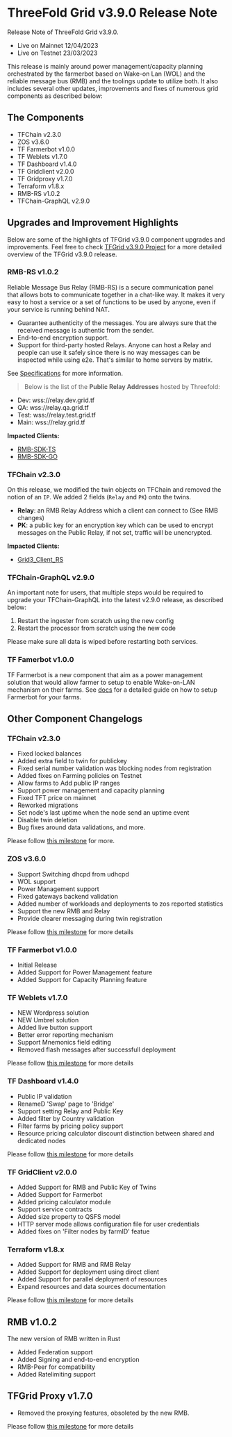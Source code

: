 # ThreeFold Grid v3.9.0 Release Note

Release Note of ThreeFold Grid v3.9.0.

- Live on Mainnet 12/04/2023
- Live on Testnet 23/03/2023


This release is mainly around power management/capacity planning orchestrated by the farmerbot based on Wake-on Lan (WOL) and the reliable message bus (RMB) and the toolings update to utilize both. It also includes several other updates, improvements and fixes of numerous grid components as described below:

## The Components

- TFChain v2.3.0
- ZOS v3.6.0
- TF Farmerbot v1.0.0
- TF Weblets v1.7.0
- TF Dashboard v1.4.0
- TF Gridclient v2.0.0
- TF Gridproxy v1.7.0
- Terraform v1.8.x
- RMB-RS v1.0.2
- TFChain-GraphQL v2.9.0

## Upgrades and Improvement Highlights

Below are some of the highlights of TFGrid v3.9.0 component upgrades and improvements.
Feel free to check [TFGrid v3.9.0 Project](https://github.com/orgs/threefoldtech/projects/172) for a more detailed overview of the TFGrid v3.9.0 release.


### RMB-RS v1.0.2

Reliable Message Bus Relay (RMB-RS) is a secure communication panel that allows bots to communicate together in a chat-like way. It makes it very easy to host a service or a set of functions to be used by anyone, even if your service is running behind NAT.

- Guarantee authenticity of the messages. You are always sure that the received message is authentic from the sender.
- End-to-end encryption support.
- Support for third-party hosted Relays. Anyone can host a Relay and people can use it safely since there is no way messages can be inspected while using e2e. That's similar to home servers by matrix.

See [Specifications](https://github.com/threefoldtech/rmb-rs/blob/main/docs/readme.md) for more information.

> Below is the list of the __Public Relay Addresses__ hosted by Threefold:

- Dev: wss://relay.dev.grid.tf
- QA: wss://relay.qa.grid.tf
- Test: wss://relay.test.grid.tf 
- Main: wss://relay.grid.tf 

__Impacted Clients:__

- [RMB-SDK-TS](https://github.com/threefoldtech/rmb-sdk-ts/releases/tag/v1.1.1)
- [RMB-SDK-GO](https://github.com/threefoldtech/rmb-sdk-go/releases/tag/v1.0.0)


### TFChain v2.3.0

On this release, we modified the twin objects on TFChain and removed the notion of an `IP`. We added 2 fields (`Relay` and `PK`) onto the twins.

- __Relay__: an RMB Relay Address which a client can connect to (See RMB changes)
- __PK__: a public key for an encryption key which can be used to encrypt messages on the Public Relay, if not set, traffic will be unencrypted.

__Impacted Clients:__

- [Grid3_Client_RS](https://github.com/threefoldtecharchive/grid3_client_rs/releases/tag/v0.2.0)

### TFChain-GraphQL v2.9.0

An important note for users, that multiple steps would be required to upgrade your TFChain-GraphQL into the latest v2.9.0 release, as described below:

1. Restart the ingester from scratch using the new config
2. Restart the processor from scratch using the new code

Please make sure all data is wiped before restarting both services.

### TF Famerbot v1.0.0

TF Farmerbot is a new component that aim as a power management solution that would allow farmer to setup to enable Wake-on-LAN mechanism on their farms. See [docs](../../farmers/farmerbot/farmerbot.md) for a detailed guide on how to setup Farmerbot for your farms.

## Other Component Changelogs

### TFChain v2.3.0

- Fixed locked balances
- Added extra field to twin for publickey
- Fixed serial number validation was blocking nodes from registration
- Added fixes on Farming policies on Testnet 
- Allow farms to Add public IP ranges
- Support power management and capacity planning
- Fixed TFT price on mainnet
- Reworked migrations
- Set node's last uptime when the node send an uptime event
- Disable twin deletion
- Bug fixes around data validations, and more.

Please follow [this milestone](https://github.com/threefoldtech/tfchain/milestone/11) for more.

### ZOS v3.6.0

- Support Switching dhcpd from udhcpd
- WOL support
- Power Management support
- Fixed gateways backend validation
- Added number of workloads and deployments to zos reported statistics
- Support the new RMB and Relay
- Provide clearer messaging during twin registration

Please follow [this milestone](https://github.com/threefoldtech/zos/milestone/12) for more details

### TF Farmerbot v1.0.0

- Initial Release
- Added Support for Power Management feature
- Added Support for Capacity Planning feature

### TF Weblets v1.7.0

- NEW Wordpress solution
- NEW Umbrel solution
- Added live button support
- Better error reporting mechanism
- Support Mnemonics field editing
- Removed flash messages after successfull deployment

Please follow [this milestone](https://github.com/threefoldtech/grid_weblets/milestone/9) for more details

### TF Dashboard v1.4.0

- Public IP validation
- RenameD 'Swap' page to 'Bridge'
- Support setting Relay and Public Key
- Added filter by Country validation
- Filter farms by pricing policy support
- Resource pricing calculator discount distinction between shared and dedicated nodes

Please follow [this milestone](https://github.com/threefoldtech/tfgrid_dashboard/milestone/13) for more details

### TF GridClient v2.0.0

- Added Support for RMB and Public Key of Twins
- Added Support for Farmerbot
- Added pricing calculator module
- Support service contracts
- Added size property to QSFS model
- HTTP server mode allows configuration file for user credentials
- Added fixes on 'Filter nodes by farmID' featue

### Terraform v1.8.x

- Added Support for RMB and RMB Relay
- Added Support for deployment using direct client 
- Added Support for parallel deployment of resources
- Expand resources and data sources documentation

Please follow [this milestone](https://github.com/threefoldtech/terraform-provider-grid/milestone/16) for more details

## RMB v1.0.2

The new version of RMB written in Rust

- Added Federation support
- Added Signing and end-to-end encryption
- RMB-Peer for compatibility
- Added Ratelimiting support

## TFGrid Proxy v1.7.0

- Removed the proxying features, obsoleted by the new RMB.

Please follow [this milestone](https://github.com/threefoldtech/tfgridclient_proxy/milestone/6) for more details



